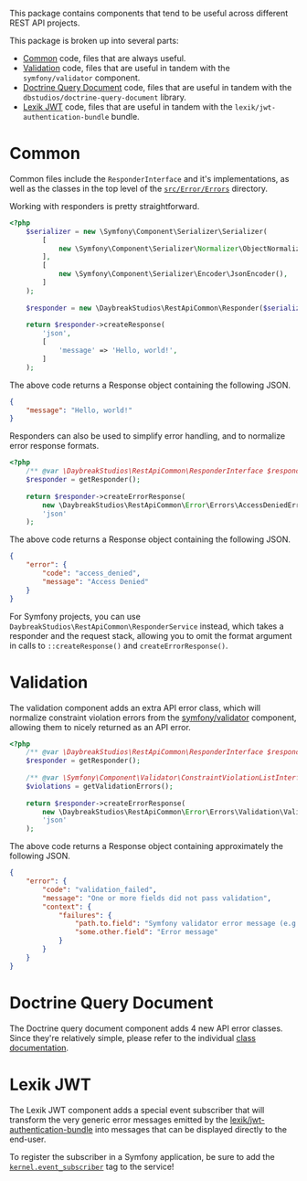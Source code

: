 This package contains components that tend to be useful across different REST API projects.

This package is broken up into several parts:

- [Common](#common) code, files that are always useful.
- [Validation](#validation) code, files that are useful in tandem with the `symfony/validator` component.
- [Doctrine Query Document](#doctrine-query-document) code, files that are useful in tandem with the
  `dbstudios/doctrine-query-document` library.
- [Lexik JWT](#lexik-jwt) code, files that are useful in tandem with the `lexik/jwt-authentication-bundle` bundle.

# Common
Common files include the `ResponderInterface` and it's implementations, as well as the classes in the top level of the
[`src/Error/Errors`](src/Error/Errors) directory.

Working with responders is pretty straightforward.

```php
<?php
    $serializer = new \Symfony\Component\Serializer\Serializer(
        [
            new \Symfony\Component\Serializer\Normalizer\ObjectNormalizer(),
        ],
        [
            new \Symfony\Component\Serializer\Encoder\JsonEncoder(),
        ]
    );
    
    $responder = new \DaybreakStudios\RestApiCommon\Responder($serializer);
    
    return $responder->createResponse(
        'json',
        [
            'message' => 'Hello, world!',
        ]
    );
```

The above code returns a Response object containing the following JSON.

```json
{
    "message": "Hello, world!"
}
```

Responders can also be used to simplify error handling, and to normalize error response formats.

```php
<?php
    /** @var \DaybreakStudios\RestApiCommon\ResponderInterface $responder */
    $responder = getResponder();
    
    return $responder->createErrorResponse(
        new \DaybreakStudios\RestApiCommon\Error\Errors\AccessDeniedError(),
        'json'
    );
```

The above code returns a Response object containing the following JSON.

```json
{
    "error": {
        "code": "access_denied",
        "message": "Access Denied"
    }
}
```

For Symfony projects, you can use `DaybreakStudios\RestApiCommon\ResponderService` instead, which takes a responder and
the request stack, allowing you to omit the format argument in calls to `::createResponse()` and
`createErrorResponse()`.

# Validation
The validation component adds an extra API error class, which will normalize constraint violation errors from the
[symfony/validator](https://packagist.org/packages/symfony/validator) component, allowing them to nicely returned as an
API error.

```php
<?php
    /** @var \DaybreakStudios\RestApiCommon\ResponderInterface $responder */
    $responder = getResponder();
    
    /** @var \Symfony\Component\Validator\ConstraintViolationListInterface $violations */
    $violations = getValidationErrors();
    
    return $responder->createErrorResponse(
        new \DaybreakStudios\RestApiCommon\Error\Errors\Validation\ValidationFailedError($violations),
        'json'
    );
```

The above code returns a Response object containing approximately the following JSON.

```json
{
    "error": {
        "code": "validation_failed",
        "message": "One or more fields did not pass validation",
        "context": {
            "failures": {
                "path.to.field": "Symfony validator error message (e.g. 'This value should be 3 or less.')",
                "some.other.field": "Error message"
            }
        }
    }
}
```

# Doctrine Query Document
The Doctrine query document component adds 4 new API error classes. Since they're relatively simple, please refer to
the individual [class documentation](src/Error/Errors/DoctrineQueryDocument).

# Lexik JWT
The Lexik JWT component adds a special event subscriber that will transform the very generic error messages emitted by
the [lexik/jwt-authentication-bundle](https://packagist.org/packages/lexik/jwt-authentication-bundle) into messages that
can be displayed directly to the end-user.

To register the subscriber in a Symfony application, be sure to add the
[`kernel.event_subscriber`](https://symfony.com/doc/current/reference/dic_tags.html#dic-tags-kernel-event-subscriber)
tag to the service!
